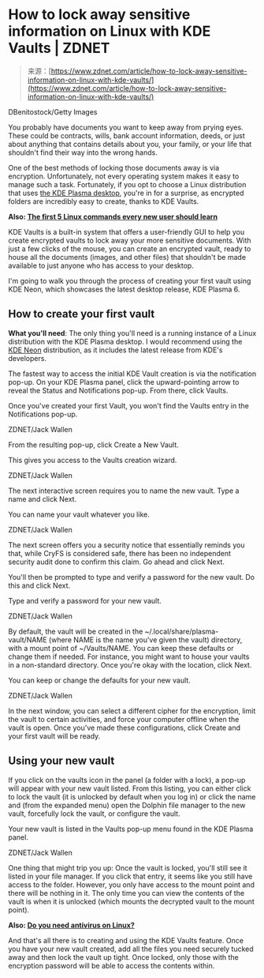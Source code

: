 <!--yml
category: 未分类
date: 2024-05-27 14:49:03
-->

# How to lock away sensitive information on Linux with KDE Vaults | ZDNET

> 来源：[https://www.zdnet.com/article/how-to-lock-away-sensitive-information-on-linux-with-kde-vaults/](https://www.zdnet.com/article/how-to-lock-away-sensitive-information-on-linux-with-kde-vaults/)

DBenitostock/Getty Images

You probably have documents you want to keep away from prying eyes. These could be contracts, wills, bank account information, deeds, or just about anything that contains details about you, your family, or your life that shouldn't find their way into the wrong hands.

One of the best methods of locking those documents away is via encryption. Unfortunately, not every operating system makes it easy to manage such a task. Fortunately, if you opt to choose a Linux distribution that uses [the KDE Plasma desktop](https://www.zdnet.com/article/kde-neon-shows-that-the-plasma-6-linux-distro-is-something-truly-special/), you're in for a surprise, as encrypted folders are incredibly easy to create, thanks to KDE Vaults. 

**Also: [The first 5 Linux commands every new user should learn](https://www.zdnet.com/article/the-first-5-linux-commands-every-new-user-should-learn/)**

KDE Vaults is a built-in system that offers a user-friendly GUI to help you create encrypted vaults to lock away your more sensitive documents. With just a few clicks of the mouse, you can create an encrypted vault, ready to house all the documents (images, and other files) that shouldn't be made available to just anyone who has access to your desktop.

I'm going to walk you through the process of creating your first vault using KDE Neon, which showcases the latest desktop release, KDE Plasma 6.

## How to create your first vault

**What you'll need**: The only thing you'll need is a running instance of a Linux distribution with the KDE Plasma desktop. I would recommend using the [KDE Neon](https://www.zdnet.com/article/kde-neon-shows-that-the-plasma-6-linux-distro-is-something-truly-special/) distribution, as it includes the latest release from KDE's developers.

The fastest way to access the initial KDE Vault creation is via the notification pop-up. On your KDE Plasma panel, click the upward-pointing arrow to reveal the Status and Notifications pop-up. From there, click Vaults.

Once you've created your first Vault, you won't find the Vaults entry in the Notifications pop-up.

ZDNET/Jack Wallen

From the resulting pop-up, click Create a New Vault.

This gives you access to the Vaults creation wizard.

ZDNET/Jack Wallen

The next interactive screen requires you to name the new vault. Type a name and click Next.

You can name your vault whatever you like.

ZDNET/Jack Wallen

The next screen offers you a security notice that essentially reminds you that, while CryFS is considered safe, there has been no independent security audit done to confirm this claim. Go ahead and click Next.

You'll then be prompted to type and verify a password for the new vault. Do this and click Next.

Type and verify a password for your new vault.

ZDNET/Jack Wallen

By default, the vault will be created in the ~/.local/share/plasma-vault/NAME (where NAME is the name you've given the vault) directory, with a mount point of ~/Vaults/NAME. You can keep these defaults or change them if needed. For instance, you might want to house your vaults in a non-standard directory. Once you're okay with the location, click Next.

You can keep or change the defaults for your new vault.

ZDNET/Jack Wallen

In the next window, you can select a different cipher for the encryption, limit the vault to certain activities, and force your computer offline when the vault is open. Once you've made these configurations, click Create and your first vault will be ready.

## Using your new vault

If you click on the vaults icon in the panel (a folder with a lock), a pop-up will appear with your new vault listed. From this listing, you can either click to lock the vault (it is unlocked by default when you log in) or click the name and (from the expanded menu) open the Dolphin file manager to the new vault, forcefully lock the vault, or configure the vault.

Your new vault is listed in the Vaults pop-up menu found in the KDE Plasma panel.

ZDNET/Jack Wallen

One thing that might trip you up: Once the vault is locked, you'll still see it listed in your file manager. If you click that entry, it seems like you still have access to the folder. However, you only have access to the mount point and there will be nothing in it. The only time you can view the contents of the vault is when it is unlocked (which mounts the decrypted vault to the mount point).

**Also: [Do you need antivirus on Linux?](https://www.zdnet.com/article/do-you-need-antivirus-on-linux/)**

And that's all there is to creating and using the KDE Vaults feature. Once you have your new vault created, add all the files you need securely tucked away and then lock the vault up tight. Once locked, only those with the encryption password will be able to access the contents within.